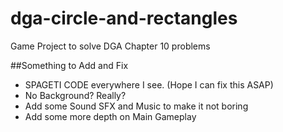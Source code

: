 # dga-circle-and-rectangles
Game Project to solve DGA Chapter 10 problems

##Something to Add and Fix
- SPAGETI CODE everywhere I see. (Hope I can fix this ASAP)
- No Background? Really?
- Add some Sound SFX and Music to make it not boring
- Add some more depth on Main Gameplay
